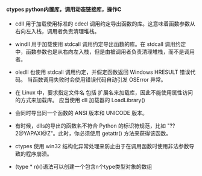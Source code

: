 #### ctypes python内置库，调用动态链接库，操作C
- cdll 用于加载使用标准的 cdecl 调用约定导出函数的库。这意味着函数参数从右向左入栈，调用者负责清理堆栈。
- windll 用于加载使用 stdcall 调用约定导出函数的库。在 stdcall 调用约定中，函数参数也是从右向左入栈，但是由被调用者负责清理堆栈，而不是调用者。
-  oledll 也使用 stdcall 调用约定，并假定函数返回 Windows HRESULT 错误代码。 当函数调用失败时会使用错误代码自动引发 OSError 异常。
- 在 Linux 中，要求指定文件名 包括 扩展名来加载库，因此不能使用属性访问的方式来加载库。 应当使用 dll 加载器的 LoadLibrary() 
- 会同时导出同一个函数的 ANSI 版本和 UNICODE 版本。
- 有时候，dlls的导出的函数名不符合 Python 的标识符规范，比如 "??2@YAPAXI@Z"。此时，你必须使用 getattr() 方法来获得该函数。
- ctypes 使用 win32 结构化异常处理来防止由于在调用函数时使用非法参数导致的程序崩溃。

- (type * n)()语法可以创建一个包含n个type类型对象的数组